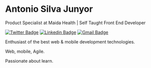 # Antonio Silva Junyor 

Product Specialist at Maida Health | Self Taught Front End Developer

[![Twitter Badge](https://img.shields.io/badge/-@JunyorSilvaFF12-#61DAFB?style=flat-square&labelColor=#61DAFB&logo=twitter&logoColor=white&link=https://twitter.com/JunyorSilvaFF12)](https://twitter.com/JunyorSilvaFF12) 
[![Linkedin Badge](https://img.shields.io/badge/-Antonio%20Silva%20Junyor-#61DAFB?style=flat-square&logo=Linkedin&logoColor=white&link=https://www.linkedin.com/in/antonio-silva-junyor-9344a1a0//)](https://www.linkedin.com/in/antonio-silva-junyor-9344a1a0//) 
[![Gmail Badge](https://img.shields.io/badge/-junyorff12@gmail.com-#61DAFB?style=flat-square&logo=Gmail&logoColor=white&link=mailto:junyorff12@gmail.com)](mailto:junyorff12@gmail.com)

Enthusiast of the best web & mobile development technologies.

Web, mobile, Agile.

Passionate about learn.






